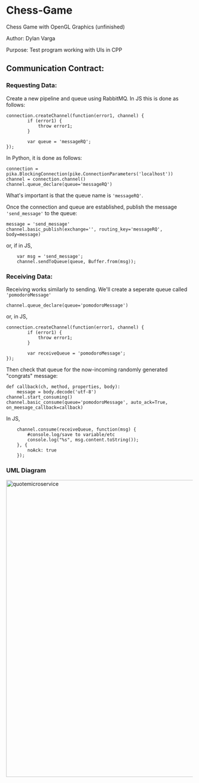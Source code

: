 # Chess-Game

Chess Game with OpenGL Graphics (unfinished)

Author: Dylan Varga

Purpose: Test program working with UIs in CPP

## Communication Contract:

### Requesting Data: 

Create a new pipeline and queue using RabbitMQ. In JS this is done as follows: 
```
connection.createChannel(function(error1, channel) {
        if (error1) {
            throw error1;
        }

        var queue = 'messageRQ';
});
```
In Python, it is done as follows:
```
connection = pika.BlockingConnection(pike.ConnectionParameters('localhost'))
channel = connection.channel()
channel.queue_declare(queue='messageRQ')
```
What's important is that the queue name is `'messageRQ'`.

Once the connection and queue are established, publish the message `'send_message'` to the queue:
```
message = 'send_message'
channel.basic_publish(exchange='', routing_key='messageRQ', body=message)
```
or, if in JS,
```
    var msg = 'send_message';
    channel.sendToQueue(queue, Buffer.from(msg));
```

### Receiving Data: 

Receiving works similarly to sending. We'll create a seperate queue called `'pomodoroMessage'`
```
channel.queue_declare(queue='pomodoroMessage')
```
or, in JS,
```
connection.createChannel(function(error1, channel) {
        if (error1) {
            throw error1;
        }

        var receiveQueue = 'pomodoroMessage';
});
```
Then check that queue for the now-incoming randomly generated "congrats" message:
```
def callback(ch, method, properties, body):
    message = body.decode('utf-8')
channel.start_consuming()
channel.basic_consume(queue='pomodoroMessage', auto_ack=True, on_meesage_callback=callback)
```
In JS,
``` 
    channel.consume(receiveQueue, function(msg) {
        #console.log/save to variable/etc
        console.log("%s", msg.content.toString());
    }, {
        noAck: true
    });
```

### UML Diagram

<img width="800" alt="quotemicroservice" src="https://user-images.githubusercontent.com/96801858/218666964-76b85353-150b-4b24-852f-544e15ac1121.png">


